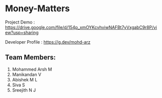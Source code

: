 # Money-Matters


Project Demo : https://drive.google.com/file/d/154p_xmOYKcvhviwNAFBt7yVxgabC9r8P/view?usp=sharing

Developer Profile : https://g.dev/mohd-arz

Team Members:
-
 1. Mohammed Arsh M
 2. Manikandan V
 3. Abishek M L
 4. Siva S
 5. Sreejith N J

